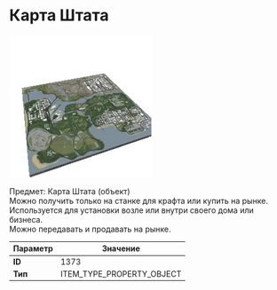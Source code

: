# Карта Штата

![Item Image](../img/1373.webp?raw=true)

Предмет: Карта Штата (объект)<br>Можно получить только на станке для крафта или купить на рынке.<br>Используется для установки возле или внутри своего дома или бизнеса.<br>Можно передавать и продавать на рынке.


| Параметр | Значение |
|----------|----------|
| **ID** | 1373 |
| **Тип** | ITEM_TYPE_PROPERTY_OBJECT |


